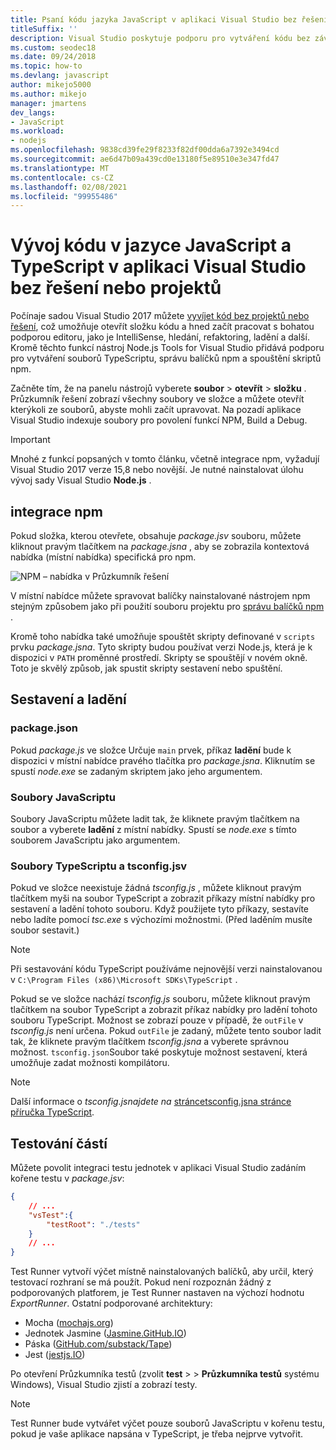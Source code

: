 ```yaml
---
title: Psaní kódu jazyka JavaScript v aplikaci Visual Studio bez řešení nebo projektu
titleSuffix: ''
description: Visual Studio poskytuje podporu pro vytváření kódu bez závislosti na souboru projektu nebo souboru řešení.
ms.custom: seodec18
ms.date: 09/24/2018
ms.topic: how-to
ms.devlang: javascript
author: mikejo5000
ms.author: mikejo
manager: jmartens
dev_langs:
- JavaScript
ms.workload:
- nodejs
ms.openlocfilehash: 9838cd39fe29f8233f82df00dda6a7392e3494cd
ms.sourcegitcommit: ae6d47b09a439cd0e13180f5e89510e3e347fd47
ms.translationtype: MT
ms.contentlocale: cs-CZ
ms.lasthandoff: 02/08/2021
ms.locfileid: "99955486"
---
```

# <a name="develop-javascript-and-typescript-code-in-visual-studio-without-solutions-or-projects"></a>Vývoj kódu v jazyce JavaScript a TypeScript v aplikaci Visual Studio bez řešení nebo projektů

Počínaje sadou Visual Studio 2017 můžete [vyvíjet kód bez projektů nebo řešení](../ide/develop-code-in-visual-studio-without-projects-or-solutions.md), což umožňuje otevřít složku kódu a hned začít pracovat s bohatou podporou editoru, jako je IntelliSense, hledání, refaktoring, ladění a další. Kromě těchto funkcí nástroj Node.js Tools for Visual Studio přidává podporu pro vytváření souborů TypeScriptu, správu balíčků npm a spouštění skriptů npm.

Začněte tím, že na panelu nástrojů vyberete **soubor**  >  **otevřít**  >  **složku** . Průzkumník řešení zobrazí všechny soubory ve složce a můžete otevřít kterýkoli ze souborů, abyste mohli začít upravovat. Na pozadí aplikace Visual Studio indexuje soubory pro povolení funkcí NPM, Build a Debug.

> [!IMPORTANT]
> Mnohé z funkcí popsaných v tomto článku, včetně integrace npm, vyžadují Visual Studio 2017 verze 15,8 nebo novější. Je nutné nainstalovat úlohu vývoj sady Visual Studio **Node.js** .

## <a name="npm-integration"></a>integrace npm

Pokud složka, kterou otevřete, obsahuje *package.jsv* souboru, můžete kliknout pravým tlačítkem na *package.jsna* , aby se zobrazila kontextová nabídka (místní nabídka) specifická pro npm.

![NPM – nabídka v Průzkumník řešení](../javascript/media/solution-explorer-npm-ctx.png)

V místní nabídce můžete spravovat balíčky nainstalované nástrojem npm stejným způsobem jako při použití souboru projektu pro [správu balíčků npm](npm-package-management.md) .

Kromě toho nabídka také umožňuje spouštět skripty definované v `scripts` prvku *package.jsna*. Tyto skripty budou používat verzi Node.js, která je k dispozici v `PATH` proměnné prostředí. Skripty se spouštějí v novém okně. Toto je skvělý způsob, jak spustit skripty sestavení nebo spuštění.

## <a name="build-and-debug"></a>Sestavení a ladění

### <a name="packagejson"></a>package.json
Pokud *package.js* ve složce Určuje `main` prvek, příkaz **ladění** bude k dispozici v místní nabídce pravého tlačítka pro *package.jsna*.
Kliknutím se spustí *node.exe* se zadaným skriptem jako jeho argumentem.

### <a name="javascript-files"></a>Soubory JavaScriptu
Soubory JavaScriptu můžete ladit tak, že kliknete pravým tlačítkem na soubor a vyberete **ladění** z místní nabídky. Spustí se *node.exe* s tímto souborem JavaScriptu jako argumentem.

### <a name="typescript-files-and-tsconfigjson"></a>Soubory TypeScriptu a tsconfig.jsv
Pokud ve složce neexistuje žádná *tsconfig.js* , můžete kliknout pravým tlačítkem myši na soubor TypeScript a zobrazit příkazy místní nabídky pro sestavení a ladění tohoto souboru. Když použijete tyto příkazy, sestavíte nebo ladíte pomocí *tsc.exe* s výchozími možnostmi. (Před laděním musíte soubor sestavit.)

> [!NOTE]
> Při sestavování kódu TypeScript používáme nejnovější verzi nainstalovanou v `C:\Program Files (x86)\Microsoft SDKs\TypeScript` .

Pokud se ve složce nachází *tsconfig.js* souboru, můžete kliknout pravým tlačítkem na soubor TypeScript a zobrazit příkaz nabídky pro ladění tohoto souboru TypeScript. Možnost se zobrazí pouze v případě, že `outFile` v *tsconfig.js* není určena. Pokud `outFile` je zadaný, můžete tento soubor ladit tak, že kliknete pravým tlačítkem *tsconfig.jsna* a vyberete správnou možnost. `tsconfig.json`Soubor také poskytuje možnost sestavení, která umožňuje zadat možnosti kompilátoru.

> [!NOTE]
> Další informace o *tsconfig.jsnajdete na* [ stráncetsconfig.jsna stránce příručka TypeScript](https://www.typescriptlang.org/docs/handbook/tsconfig-json.html).

## <a name="unit-tests"></a>Testování částí
Můžete povolit integraci testu jednotek v aplikaci Visual Studio zadáním kořene testu v *package.jsv*:

```json
{
    // ...
    "vsTest":{
        "testRoot": "./tests"
    }
    // ...
}
```

Test Runner vytvoří výčet místně nainstalovaných balíčků, aby určil, který testovací rozhraní se má použít.
Pokud není rozpoznán žádný z podporovaných platforem, je Test Runner nastaven na výchozí hodnotu *ExportRunner*. Ostatní podporované architektury:
* Mocha ([mochajs.org](https://mochajs.org/))
* Jednotek Jasmine ([Jasmine.GitHub.IO](https://jasmine.github.io/))
* Páska ([GitHub.com/substack/Tape](https://github.com/substack/tape))
* Jest ([jestjs.IO](https://jestjs.io/))

Po otevření Průzkumníka testů (zvolit **test**  >    >  **Průzkumníka testů** systému Windows), Visual Studio zjistí a zobrazí testy.

> [!NOTE]
> Test Runner bude vytvářet výčet pouze souborů JavaScriptu v kořenu testu, pokud je vaše aplikace napsána v TypeScript, je třeba nejprve vytvořit.
